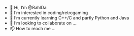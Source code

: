 - 👋 Hi, I’m @BahlDa
- 👀 I’m interested in coding/retrogaming
- 🌱 I’m currently learning C++/C and partly Python and Java
- 💞️ I’m looking to collaborate on ...
- 📫 How to reach me ...

<!---
BahlDa/BahlDa is a ✨ special ✨ repository because its `README.md` (this file) appears on your GitHub profile.
You can click the Preview link to take a look at your changes.
--->
